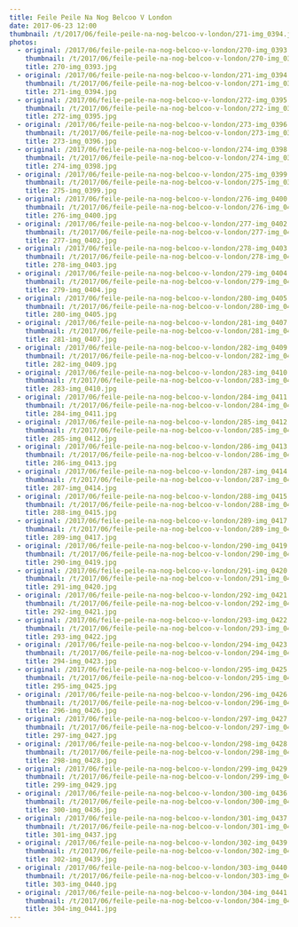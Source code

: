 ```yaml
---
title: Feile Peile Na Nog Belcoo V London
date: 2017-06-23 12:00
thumbnail: /t/2017/06/feile-peile-na-nog-belcoo-v-london/271-img_0394.jpg
photos:
  - original: /2017/06/feile-peile-na-nog-belcoo-v-london/270-img_0393.jpg
    thumbnail: /t/2017/06/feile-peile-na-nog-belcoo-v-london/270-img_0393.jpg
    title: 270-img_0393.jpg
  - original: /2017/06/feile-peile-na-nog-belcoo-v-london/271-img_0394.jpg
    thumbnail: /t/2017/06/feile-peile-na-nog-belcoo-v-london/271-img_0394.jpg
    title: 271-img_0394.jpg
  - original: /2017/06/feile-peile-na-nog-belcoo-v-london/272-img_0395.jpg
    thumbnail: /t/2017/06/feile-peile-na-nog-belcoo-v-london/272-img_0395.jpg
    title: 272-img_0395.jpg
  - original: /2017/06/feile-peile-na-nog-belcoo-v-london/273-img_0396.jpg
    thumbnail: /t/2017/06/feile-peile-na-nog-belcoo-v-london/273-img_0396.jpg
    title: 273-img_0396.jpg
  - original: /2017/06/feile-peile-na-nog-belcoo-v-london/274-img_0398.jpg
    thumbnail: /t/2017/06/feile-peile-na-nog-belcoo-v-london/274-img_0398.jpg
    title: 274-img_0398.jpg
  - original: /2017/06/feile-peile-na-nog-belcoo-v-london/275-img_0399.jpg
    thumbnail: /t/2017/06/feile-peile-na-nog-belcoo-v-london/275-img_0399.jpg
    title: 275-img_0399.jpg
  - original: /2017/06/feile-peile-na-nog-belcoo-v-london/276-img_0400.jpg
    thumbnail: /t/2017/06/feile-peile-na-nog-belcoo-v-london/276-img_0400.jpg
    title: 276-img_0400.jpg
  - original: /2017/06/feile-peile-na-nog-belcoo-v-london/277-img_0402.jpg
    thumbnail: /t/2017/06/feile-peile-na-nog-belcoo-v-london/277-img_0402.jpg
    title: 277-img_0402.jpg
  - original: /2017/06/feile-peile-na-nog-belcoo-v-london/278-img_0403.jpg
    thumbnail: /t/2017/06/feile-peile-na-nog-belcoo-v-london/278-img_0403.jpg
    title: 278-img_0403.jpg
  - original: /2017/06/feile-peile-na-nog-belcoo-v-london/279-img_0404.jpg
    thumbnail: /t/2017/06/feile-peile-na-nog-belcoo-v-london/279-img_0404.jpg
    title: 279-img_0404.jpg
  - original: /2017/06/feile-peile-na-nog-belcoo-v-london/280-img_0405.jpg
    thumbnail: /t/2017/06/feile-peile-na-nog-belcoo-v-london/280-img_0405.jpg
    title: 280-img_0405.jpg
  - original: /2017/06/feile-peile-na-nog-belcoo-v-london/281-img_0407.jpg
    thumbnail: /t/2017/06/feile-peile-na-nog-belcoo-v-london/281-img_0407.jpg
    title: 281-img_0407.jpg
  - original: /2017/06/feile-peile-na-nog-belcoo-v-london/282-img_0409.jpg
    thumbnail: /t/2017/06/feile-peile-na-nog-belcoo-v-london/282-img_0409.jpg
    title: 282-img_0409.jpg
  - original: /2017/06/feile-peile-na-nog-belcoo-v-london/283-img_0410.jpg
    thumbnail: /t/2017/06/feile-peile-na-nog-belcoo-v-london/283-img_0410.jpg
    title: 283-img_0410.jpg
  - original: /2017/06/feile-peile-na-nog-belcoo-v-london/284-img_0411.jpg
    thumbnail: /t/2017/06/feile-peile-na-nog-belcoo-v-london/284-img_0411.jpg
    title: 284-img_0411.jpg
  - original: /2017/06/feile-peile-na-nog-belcoo-v-london/285-img_0412.jpg
    thumbnail: /t/2017/06/feile-peile-na-nog-belcoo-v-london/285-img_0412.jpg
    title: 285-img_0412.jpg
  - original: /2017/06/feile-peile-na-nog-belcoo-v-london/286-img_0413.jpg
    thumbnail: /t/2017/06/feile-peile-na-nog-belcoo-v-london/286-img_0413.jpg
    title: 286-img_0413.jpg
  - original: /2017/06/feile-peile-na-nog-belcoo-v-london/287-img_0414.jpg
    thumbnail: /t/2017/06/feile-peile-na-nog-belcoo-v-london/287-img_0414.jpg
    title: 287-img_0414.jpg
  - original: /2017/06/feile-peile-na-nog-belcoo-v-london/288-img_0415.jpg
    thumbnail: /t/2017/06/feile-peile-na-nog-belcoo-v-london/288-img_0415.jpg
    title: 288-img_0415.jpg
  - original: /2017/06/feile-peile-na-nog-belcoo-v-london/289-img_0417.jpg
    thumbnail: /t/2017/06/feile-peile-na-nog-belcoo-v-london/289-img_0417.jpg
    title: 289-img_0417.jpg
  - original: /2017/06/feile-peile-na-nog-belcoo-v-london/290-img_0419.jpg
    thumbnail: /t/2017/06/feile-peile-na-nog-belcoo-v-london/290-img_0419.jpg
    title: 290-img_0419.jpg
  - original: /2017/06/feile-peile-na-nog-belcoo-v-london/291-img_0420.jpg
    thumbnail: /t/2017/06/feile-peile-na-nog-belcoo-v-london/291-img_0420.jpg
    title: 291-img_0420.jpg
  - original: /2017/06/feile-peile-na-nog-belcoo-v-london/292-img_0421.jpg
    thumbnail: /t/2017/06/feile-peile-na-nog-belcoo-v-london/292-img_0421.jpg
    title: 292-img_0421.jpg
  - original: /2017/06/feile-peile-na-nog-belcoo-v-london/293-img_0422.jpg
    thumbnail: /t/2017/06/feile-peile-na-nog-belcoo-v-london/293-img_0422.jpg
    title: 293-img_0422.jpg
  - original: /2017/06/feile-peile-na-nog-belcoo-v-london/294-img_0423.jpg
    thumbnail: /t/2017/06/feile-peile-na-nog-belcoo-v-london/294-img_0423.jpg
    title: 294-img_0423.jpg
  - original: /2017/06/feile-peile-na-nog-belcoo-v-london/295-img_0425.jpg
    thumbnail: /t/2017/06/feile-peile-na-nog-belcoo-v-london/295-img_0425.jpg
    title: 295-img_0425.jpg
  - original: /2017/06/feile-peile-na-nog-belcoo-v-london/296-img_0426.jpg
    thumbnail: /t/2017/06/feile-peile-na-nog-belcoo-v-london/296-img_0426.jpg
    title: 296-img_0426.jpg
  - original: /2017/06/feile-peile-na-nog-belcoo-v-london/297-img_0427.jpg
    thumbnail: /t/2017/06/feile-peile-na-nog-belcoo-v-london/297-img_0427.jpg
    title: 297-img_0427.jpg
  - original: /2017/06/feile-peile-na-nog-belcoo-v-london/298-img_0428.jpg
    thumbnail: /t/2017/06/feile-peile-na-nog-belcoo-v-london/298-img_0428.jpg
    title: 298-img_0428.jpg
  - original: /2017/06/feile-peile-na-nog-belcoo-v-london/299-img_0429.jpg
    thumbnail: /t/2017/06/feile-peile-na-nog-belcoo-v-london/299-img_0429.jpg
    title: 299-img_0429.jpg
  - original: /2017/06/feile-peile-na-nog-belcoo-v-london/300-img_0436.jpg
    thumbnail: /t/2017/06/feile-peile-na-nog-belcoo-v-london/300-img_0436.jpg
    title: 300-img_0436.jpg
  - original: /2017/06/feile-peile-na-nog-belcoo-v-london/301-img_0437.jpg
    thumbnail: /t/2017/06/feile-peile-na-nog-belcoo-v-london/301-img_0437.jpg
    title: 301-img_0437.jpg
  - original: /2017/06/feile-peile-na-nog-belcoo-v-london/302-img_0439.jpg
    thumbnail: /t/2017/06/feile-peile-na-nog-belcoo-v-london/302-img_0439.jpg
    title: 302-img_0439.jpg
  - original: /2017/06/feile-peile-na-nog-belcoo-v-london/303-img_0440.jpg
    thumbnail: /t/2017/06/feile-peile-na-nog-belcoo-v-london/303-img_0440.jpg
    title: 303-img_0440.jpg
  - original: /2017/06/feile-peile-na-nog-belcoo-v-london/304-img_0441.jpg
    thumbnail: /t/2017/06/feile-peile-na-nog-belcoo-v-london/304-img_0441.jpg
    title: 304-img_0441.jpg
---
```

